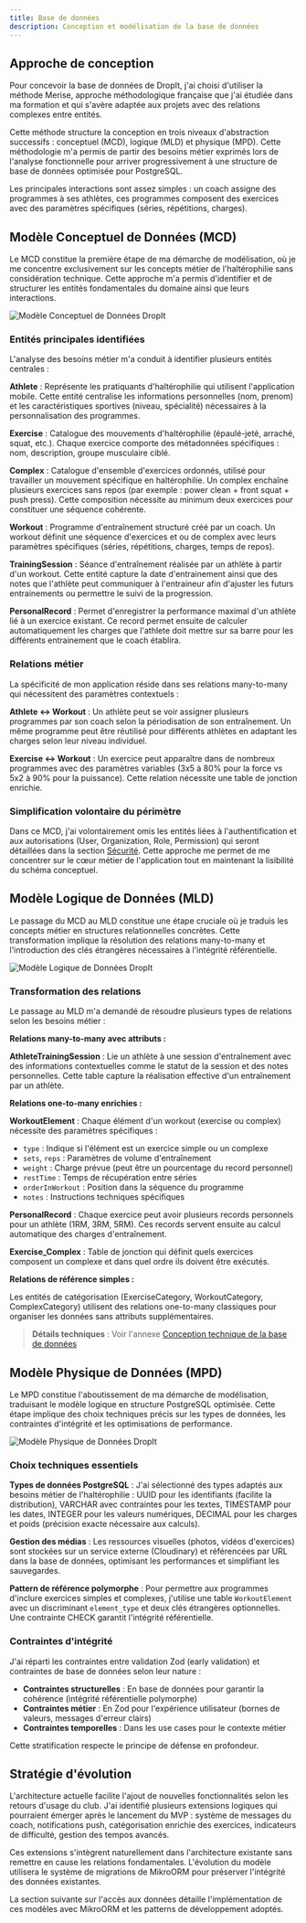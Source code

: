 ```yaml
---
title: Base de données
description: Conception et modélisation de la base de données
---
```


## Approche de conception

Pour concevoir la base de données de DropIt, j'ai choisi d'utiliser la méthode Merise, approche méthodologique française que j'ai étudiée dans ma formation et qui s'avère adaptée aux projets avec des relations complexes entre entités.

Cette méthode structure la conception en trois niveaux d'abstraction successifs : conceptuel (MCD), logique (MLD) et physique (MPD). Cette méthodologie m'a permis de partir des besoins métier exprimés lors de l'analyse fonctionnelle pour arriver progressivement à une structure de base de données optimisée pour PostgreSQL.

Les principales interactions sont assez simples : un coach assigne des programmes à ses athlètes, ces programmes composent des exercices avec des paramètres spécifiques (séries, répétitions, charges).

## Modèle Conceptuel de Données (MCD)

Le MCD constitue la première étape de ma démarche de modélisation, où je me concentre exclusivement sur les concepts métier de l'haltérophilie sans considération technique. Cette approche m'a permis d'identifier et de structurer les entités fondamentales du domaine ainsi que leurs interactions.

![Modèle Conceptuel de Données DropIt](../../../assets/mcd-dropit.png)

### Entités principales identifiées

L'analyse des besoins métier m'a conduit à identifier plusieurs entités centrales :

**Athlete** : Représente les pratiquants d'haltérophilie qui utilisent l'application mobile. Cette entité centralise les informations personnelles (nom, prenom) et les caractéristiques sportives (niveau, spécialité) nécessaires à la personnalisation des programmes.

**Exercise** : Catalogue des mouvements d'haltérophilie (épaulé-jeté, arraché, squat, etc.). Chaque exercice comporte des métadonnées spécifiques : nom, description, groupe musculaire ciblé.

**Complex** : Catalogue d'ensemble d'exercices ordonnés, utilisé pour travailler un mouvement spécifique en haltérophilie. Un complex enchaîne plusieurs exercices sans repos (par exemple : power clean + front squat + push press). Cette composition nécessite au minimum deux exercices pour constituer une séquence cohérente.

**Workout** : Programme d'entraînement structuré créé par un coach. Un workout définit une séquence d'exercices et ou de complex avec leurs paramètres spécifiques (séries, répétitions, charges, temps de repos).

**TrainingSession** : Séance d'entraînement réalisée par un athlète à partir d'un workout. Cette entité capture la date d'entrainement ainsi que des notes que l'athlète peut communiquer à l'entraineur afin d'ajuster les futurs entrainements ou permettre le suivi de la progression.

**PersonalRecord** : Permet d'enregistrer la performance maximal d'un athlète lié à un exercice existant. Ce record permet ensuite de calculer automatiquement les charges que l'athlete doit mettre sur sa barre pour les différents entrainement que le coach établira. 

### Relations métier

La spécificité de mon application réside dans ses relations many-to-many qui nécessitent des paramètres contextuels :

**Athlete ↔ Workout** : Un athlète peut se voir assigner plusieurs programmes par son coach selon la périodisation de son entraînement. Un même programme peut être réutilisé pour différents athlètes en adaptant les charges selon leur niveau individuel.

**Exercise ↔ Workout** : Un exercice peut apparaître dans de nombreux programmes avec des paramètres variables (3x5 à 80% pour la force vs 5x2 à 90% pour la puissance). Cette relation nécessite une table de jonction enrichie.

### Simplification volontaire du périmètre

Dans ce MCD, j'ai volontairement omis les entités liées à l'authentification et aux autorisations (User, Organization, Role, Permission) qui seront détaillées dans la section [Sécurité](/securite/conception). Cette approche me permet de me concentrer sur le cœur métier de l'application tout en maintenant la lisibilité du schéma conceptuel.

## Modèle Logique de Données (MLD)

Le passage du MCD au MLD constitue une étape cruciale où je traduis les concepts métier en structures relationnelles concrètes. Cette transformation implique la résolution des relations many-to-many et l'introduction des clés étrangères nécessaires à l'intégrité référentielle.

![Modèle Logique de Données DropIt](../../../assets/mld-dropit.png)

### Transformation des relations

Le passage au MLD m'a demandé de résoudre plusieurs types de relations selon les besoins métier :

**Relations many-to-many avec attributs :**

**AthleteTrainingSession** : Lie un athlète à une session d'entraînement avec des informations contextuelles comme le statut de la session et des notes personnelles. Cette table capture la réalisation effective d'un entraînement par un athlète.

**Relations one-to-many enrichies :**

**WorkoutElement** : Chaque élément d'un workout (exercise ou complex) nécessite des paramètres spécifiques :
- `type` : Indique si l'élément est un exercice simple ou un complexe
- `sets`, `reps` : Paramètres de volume d'entraînement
- `weight` : Charge prévue (peut être un pourcentage du record personnel)
- `restTime` : Temps de récupération entre séries
- `orderInWorkout` : Position dans la séquence du programme
- `notes` : Instructions techniques spécifiques

**PersonalRecord** : Chaque exercice peut avoir plusieurs records personnels pour un athlète (1RM, 3RM, 5RM). Ces records servent ensuite au calcul automatique des charges d'entraînement.

**Exercise_Complex** : Table de jonction qui définit quels exercices composent un complexe et dans quel ordre ils doivent être exécutés.

**Relations de référence simples :**

Les entités de catégorisation (ExerciseCategory, WorkoutCategory, ComplexCategory) utilisent des relations one-to-many classiques pour organiser les données sans attributs supplémentaires.

> **Détails techniques** : Voir l'annexe [Conception technique de la base de données](/annexes/conception-bdd-technique/)

## Modèle Physique de Données (MPD)

Le MPD constitue l'aboutissement de ma démarche de modélisation, traduisant le modèle logique en structure PostgreSQL optimisée. Cette étape implique des choix techniques précis sur les types de données, les contraintes d'intégrité et les optimisations de performance.

![Modèle Physique de Données DropIt](../../../assets/mpd-dropit.png)

### Choix techniques essentiels

**Types de données PostgreSQL** : J'ai sélectionné des types adaptés aux besoins métier de l'haltérophilie : UUID pour les identifiants (facilite la distribution), VARCHAR avec contraintes pour les textes, TIMESTAMP pour les dates, INTEGER pour les valeurs numériques, DECIMAL pour les charges et poids (précision exacte nécessaire aux calculs).

**Gestion des médias** : Les ressources visuelles (photos, vidéos d'exercices) sont stockées sur un service externe (Cloudinary) et référencées par URL dans la base de données, optimisant les performances et simplifiant les sauvegardes.

**Pattern de référence polymorphe** : Pour permettre aux programmes d'inclure exercices simples et complexes, j'utilise une table `WorkoutElement` avec un discriminant `element_type` et deux clés étrangères optionnelles. Une contrainte CHECK garantit l'intégrité référentielle.

### Contraintes d'intégrité

J'ai réparti les contraintes entre validation Zod (early validation) et contraintes de base de données selon leur nature :

- **Contraintes structurelles** : En base de données pour garantir la cohérence (intégrité référentielle polymorphe)
- **Contraintes métier** : En Zod pour l'expérience utilisateur (bornes de valeurs, messages d'erreur clairs)
- **Contraintes temporelles** : Dans les use cases pour le contexte métier

Cette stratification respecte le principe de défense en profondeur.

## Stratégie d'évolution

L'architecture actuelle facilite l'ajout de nouvelles fonctionnalités selon les retours d'usage du club. J'ai identifié plusieurs extensions logiques qui pourraient émerger après le lancement du MVP : système de messages du coach, notifications push, catégorisation enrichie des exercices, indicateurs de difficulté, gestion des tempos avancés.

Ces extensions s'intègrent naturellement dans l'architecture existante sans remettre en cause les relations fondamentales. L'évolution du modèle utilisera le système de migrations de MikroORM pour préserver l'intégrité des données existantes.

La section suivante sur l'accès aux données détaille l'implémentation de ces modèles avec MikroORM et les patterns de développement adoptés.

